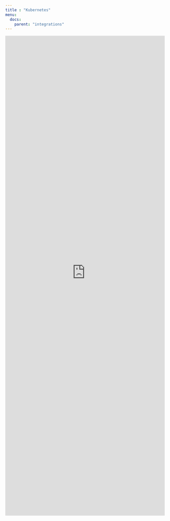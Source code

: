 ```yaml
---
title : "Kubernetes"
menu:
  docs:
    parent: "integrations"
---
```


<iframe 
    width="100%" 
    style="aspect-ratio: 1/3;"
    name="iframe" 
    id="integration" 
    frameborder="0"
    src="https://console.victoriametrics.cloud/public/integrations/kubernetes" >
</iframe>

